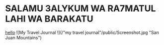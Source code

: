 # SALAMU 3ALYKUM WA RA7MATUL LAHI WA BARAKATU

<a href="https://google.com">hello</a>
![My Travel Journal !](/"my travel journal"/public/Screenshot.jpg "San Juan Mountains")